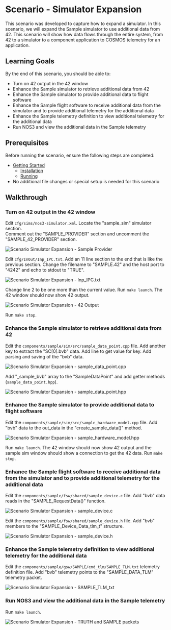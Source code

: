 # Scenario - Simulator Expansion

This scenario was developed to capture how to expand a simulator.
In this scenario, we will expand the Sample simulator to use additional data from 42.
This scenario will show how data flows through the entire system, from 42 to a simulator to a component application to COSMOS telemetry for an application.

## Learning Goals

By the end of this scenario, you should be able to:
* Turn on 42 output in the 42 window
* Enhance the Sample simulator to retrieve additional data from 42
* Enhance the Sample simulator to provide additional data to flight software
* Enhance the Sample flight software to receive additional data from the simulator and to provide additional telemetry for the additional data
* Enhance the Sample telemetry definition to view additional telemetry for the additional data
* Run NOS3 and view the additional data in the Sample telemetry

## Prerequisites

Before running the scenario, ensure the following steps are completed:
* [Getting Started](./Getting_Started.md)
  * [Installation](./Getting_Started.md#installation)
  * [Running](./Getting_Started.md#running)
* No additional file changes or special setup is needed for this scenario

## Walkthrough

### Turn on 42 output in the 42 window
Edit `cfg/sims/nos3-simulator.xml`.
Locate the "sample_sim" simulator section.  
Comment out the "SAMPLE_PROVIDER" section and uncomment the "SAMPLE_42_PROVIDER" section.

![Scenario Simulator Expansion - Sample Provider](./_static/scenario_simulator_expansion/scenario_sample_provider.png)

Edit `cfg/InOut/Inp_IPC.txt`.
Add an 11 line section to the end that is like the previous section.  Change the filename to "SAMPLE.42" and the host port to "4242" and echo to stdout to "TRUE".

![Scenario Simulator Expansion - Inp_IPC.txt](./_static/scenario_simulator_expansion/inp_ipc.png)

Change line 2 to be one more than the current value.
Run `make launch`.
The 42 window should now show 42 output.

![Scenario Simulator Expansion - 42 Output](./_static/scenario_simulator_expansion/42_output.png)

Run `make stop`.

### Enhance the Sample simulator to retrieve additional data from 42
Edit the `components/sample/sim/src/sample_data_point.cpp` file.
Add another key to extract the "SC[0].bvb" data.
Add line to get value for key.
Add parsing and saving of the "bvb" data.

![Scenario Simulator Expansion - sample_data_point.cpp](./_static/scenario_simulator_expansion/sample_data_point.cpp.png)

Add "_sample_bvb" array to the "SampleDataPoint" and add getter methods (`sample_data_point.hpp`).

![Scenario Simulator Expansion - sample_data_point.hpp](./_static/scenario_simulator_expansion/sample_data_point.hpp.png)

### Enhance the Sample simulator to provide additional data to flight software
Edit the `components/sample/sim/src/sample_hardware_model.cpp` file.
Add "bvb" data to the out_data in the "create_sample_data()" method.

![Scenario Simulator Expansion - sample_hardware_model.hpp](./_static/scenario_simulator_expansion/sample_hardware_model.cpp.png)

Run `make launch`.
The 42 window should now show 42 output and the sample sim window should show a connection to get the 42 data.
Run `make stop`.

### Enhance the Sample flight software to receive additional data from the simulator and to provide additional telemetry for the additional data
Edit the `components/sample/fsw/shared/sample_device.c` file.
Add "bvb" data reads in the "SAMPLE_RequestData()" function.

![Scenario Simulator Expansion - sample_device.c](./_static/scenario_simulator_expansion/sample_device.c.png)

Edit the `components/sample/fsw/shared/sample_device.h` file.
Add "bvb" members to the "SAMPLE_Device_Data_tlm_t" structure.

![Scenario Simulator Expansion - sample_device.h](./_static/scenario_simulator_expansion/sample_device.h.png)

### Enhance the Sample telemetry definition to view additional telemetry for the additional data
Edit the `components/sample/gsw/SAMPLE/cmd_tlm/SAMPLE_TLM.txt` telemetry definition file.
Add "bvb" telemetry points to the "SAMPLE_DATA_TLM" telemetry packet.

![Scenario Simulator Expansion - SAMPLE_TLM_txt](./_static/scenario_simulator_expansion/SAMPLE_TLM.txt.png)

### Run NOS3 and view the additional data in the Sample telemetry
Run `make launch`.

![Scenario Simulator Expansion - TRUTH and SAMPLE packets](./_static/scenario_simulator_expansion/TRUTH_and_SAMPLE_packets.png)
